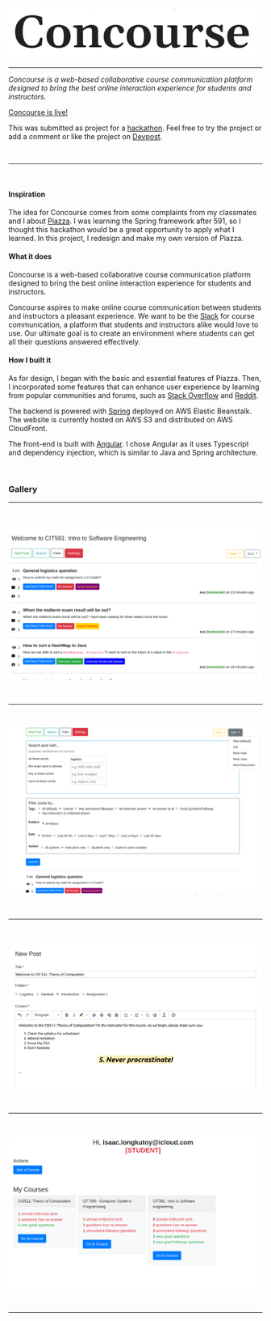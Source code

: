 
![alt text](client/src/assets/logo.png)

---

_Concourse is a web-based collaborative course communication platform designed to bring the best online interaction experience for students and instructors._


[Concourse is live!](http://dllqc5uhws7ff.cloudfront.net/home)

This was submitted as project for a [hackathon](https://mcit-online-winter-2020.devpost.com/). Feel free to try the project or add a comment or like the project on [Devpost](https://devpost.com/software/concourse).

<br>

---

<br>

#### Inspiration
The idea for Concourse comes from some complaints from my classmates and I about [Piazza](https://piazza.com/about/story). I was learning the Spring framework after 591, so I thought this hackathon would be a great opportunity to apply what I learned. In this project, I redesign and make my own version of Piazza.


#### What it does
Concourse is a web-based collaborative course communication platform designed to bring the best online interaction experience for students and instructors.

Concourse aspires to make online course communication between students and instructors a pleasant experience. We want to be the [Slack](https://slack.com/about) for course communication, a platform that students and instructors alike would love to use. Our ultimate goal is to create an environment where students can get all their questions answered effectively.


#### How I built it
As for design, I began with the basic and essential features of Piazza. Then, I incorporated some features that can enhance user experience by learning from popular communities and forums, such as [Stack Overflow](https://stackoverflow.com/company) and [Reddit](https://www.redditinc.com/). 

The backend is powered with [Spring](https://spring.io/) deployed on AWS Elastic Beanstalk. The website is currently hosted on AWS S3 and distributed on AWS CloudFront.

The front-end is built with [Angular](https://angular.io/). I chose Angular as it uses Typescript and dependency injection, which is similar to Java and Spring architecture.

<br>

### Gallery

---

<br>

![alt text](client/src/assets/screenshot.png)

<br>

---

<br>

![alt text](client/src/assets/screenshot2.png)

<br>

---

<br>

![alt text](client/src/assets/screenshot3.png)

<br>

---

<br>

![alt text](client/src/assets/screenshot4.png)

<br>

---

